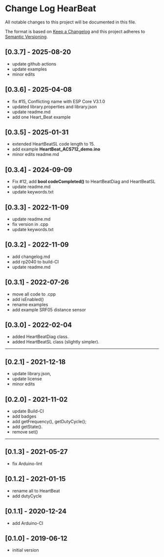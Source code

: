 # Change Log HearBeat

All notable changes to this project will be documented in this file.

The format is based on [Keep a Changelog](http://keepachangelog.com/)
and this project adheres to [Semantic Versioning](http://semver.org/).


## [0.3.7] - 2025-08-20
- update github actions
- update examples
- minor edits

## [0.3.6] - 2025-04-08
- fix #15, Conflicting name with ESP Core V3.1.0
- updated library.properties and library.json
- update readme.md
- add one Heart_Beat example

## [0.3.5] - 2025-01-31
- extended HeartBeatSL code length to 15.
- add example **HeartBeat_ACS712_demo.ino**
- minor edits readme.md

## [0.3.4] - 2024-09-09
- Fix #12, add **bool codeCompleted()** to HeartBeatDiag and HeartBeatSL
- update readme.md
- update keywords.txt

## [0.3.3] - 2022-11-09
- update readme.md
- fix version in .cpp
- update keywords.txt

## [0.3.2] - 2022-11-09
- add changelog.md
- add rp2040 to build-CI
- update readme.md

## [0.3.1] - 2022-07-26
- move all code to .cpp
- add isEnabled()
- rename examples
- add example SRF05 distance sensor

## [0.3.0] - 2022-02-04
- added HeartBeatDiag class.
- added HeartBeatSL class (slightly simpler).

----

## [0.2.1] - 2021-12-18
- update library.json,
- update license
- minor edits

## [0.2.0] - 2021-11-02
- update Build-CI
- add badges
- add getFrequency(), getDutyCycle();
- add getState().
- remove set()

----

## [0.1.3] - 2021-05-27
- fix Arduino-lint

## [0.1.2] - 2021-01-15
- rename all to HeartBeat
- add dutyCycle

## [0.1.1] - 2020-12-24
-  add Arduino-CI

## [0.1.0] - 2019-06-12
- initial version

